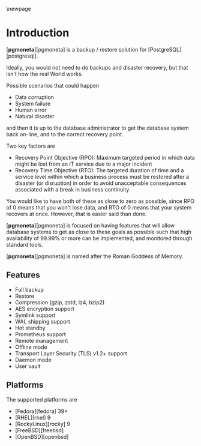 \newpage

# Introduction

[**pgmoneta**][pgmoneta] is a backup / restore solution for [PostgreSQL][postgresql].

Ideally, you would not need to do backups and disaster recovery, but that isn't how the real World
works.

Possible scenarios that could happen

* Data corruption
* System failure
* Human error
* Natural disaster

and then it is up to the database administrator to get the database system back on-line, and to the
correct recovery point.

Two key factors are

* Recovery Point Objective (RPO): Maximum targeted period in which data might be lost from an IT service due to a major incident
* Recovery Time Objective (RTO): The targeted duration of time and a service level within which a business process must be restored
after a disaster (or disruption) in order to avoid unacceptable consequences associated with a break in business continuity

You would like to have both of these as close to zero as possible, since RPO of 0 means that you won't lose
data, and RTO of 0 means that your system recovers at once. However, that is easier said than done.

[**pgmoneta**][pgmoneta] is focused on having features that will allow database systems to get as close to
these goals as possible such that high availability of 99.99% or more can be implemented, and monitored
through standard tools.

[**pgmoneta**][pgmoneta] is named after the Roman Goddess of Memory.

## Features

* Full backup
* Restore
* Compression (gzip, zstd, lz4, bzip2)
* AES encryption support
* Symlink support
* WAL shipping support
* Hot standby
* Prometheus support
* Remote management
* Offline mode
* Transport Layer Security (TLS) v1.2+ support
* Daemon mode
* User vault

## Platforms

The supported platforms are

* [Fedora][fedora] 39+
* [RHEL][rhel] 9
* [RockyLinux][rocky] 9
* [FreeBSD][freebsd]
* [OpenBSD][openbsd]
